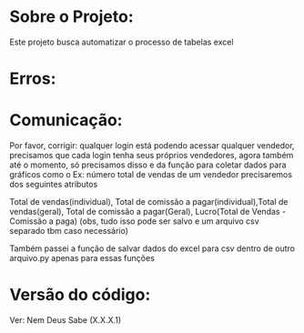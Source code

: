 # Sobre o Projeto:
Este projeto busca automatizar o processo de tabelas excel

# Erros:


# Comunicação:
Por favor, corrigir: qualquer login está podendo acessar qualquer vendedor, precisamos que cada login tenha seus próprios vendedores, agora também até o momento, só precisamos disso e da função para coletar dados para gráficos como o Ex: número total de vendas de um vendedor precisaremos dos seguintes atributos

Total de vendas(individual), Total de comissão a pagar(individual),Total de vendas(geral), Total de comissão a pagar(Geral), Lucro(Total de Vendas - Comissão a paga) (obs, tudo isso pode ser salvo e um arquivo csv separado tbm caso necessário) 

Também passei a função de salvar dados do excel para csv dentro de outro arquivo.py apenas para essas funções

# Versão do código:
Ver: Nem Deus Sabe (X.X.X.1)
